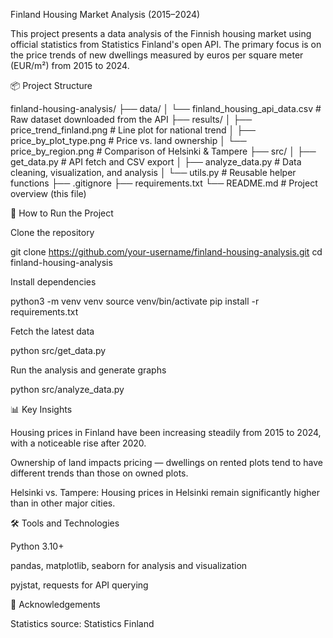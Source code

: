 Finland Housing Market Analysis (2015–2024)

This project presents a data analysis of the Finnish housing market using official statistics from Statistics Finland's open API. The primary focus is on the price trends of new dwellings measured by euros per square meter (EUR/m²) from 2015 to 2024.

📦 Project Structure

finland-housing-analysis/
├── data/
│   └── finland_housing_api_data.csv         # Raw dataset downloaded from the API
├── results/
│   ├── price_trend_finland.png              # Line plot for national trend
│   ├── price_by_plot_type.png               # Price vs. land ownership
│   └── price_by_region.png                  # Comparison of Helsinki & Tampere
├── src/
│   ├── get_data.py                          # API fetch and CSV export
│   ├── analyze_data.py                      # Data cleaning, visualization, and analysis
│   └── utils.py                             # Reusable helper functions
├── .gitignore
├── requirements.txt
└── README.md                                # Project overview (this file)

🔧 How to Run the Project

Clone the repository

git clone https://github.com/your-username/finland-housing-analysis.git
cd finland-housing-analysis

Install dependencies

python3 -m venv venv
source venv/bin/activate
pip install -r requirements.txt

Fetch the latest data

python src/get_data.py

Run the analysis and generate graphs

python src/analyze_data.py

📊 Key Insights

Housing prices in Finland have been increasing steadily from 2015 to 2024, with a noticeable rise after 2020.

Ownership of land impacts pricing — dwellings on rented plots tend to have different trends than those on owned plots.

Helsinki vs. Tampere: Housing prices in Helsinki remain significantly higher than in other major cities.

🛠️ Tools and Technologies

Python 3.10+

pandas, matplotlib, seaborn for analysis and visualization

pyjstat, requests for API querying

🤝 Acknowledgements

Statistics source: Statistics Finland
